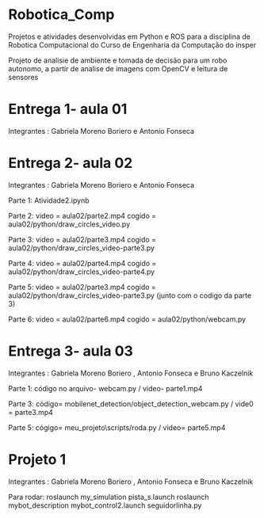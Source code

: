 # Robotica_Comp

Projetos e atividades desenvolvidas em Python e ROS para a disciplina de Robotica Computacional do Curso de Engenharia da Computação do insper

Projeto de analisie de ambiente e tomada de decisão para um robo autonomo, a partir de analise de imagens com OpenCV e leitura de sensores



# Entrega 1- aula 01

Integrantes : Gabriela Moreno Boriero e Antonio Fonseca

# Entrega 2- aula 02 

Integrantes : Gabriela Moreno Boriero e Antonio Fonseca

  Parte 1: Atividade2.ipynb
  
  Parte 2: video = aula02/parte2.mp4 cogido = aula02/python/draw_circles_video.py
  
  Parte 3: video = aula02/parte3.mp4 cogido = aula02/python/draw_circles_video-parte3.py
  
  Parte 4: video = aula02/parte4.mp4 cogido = aula02/python/draw_circles_video-parte4.py
  
  Parte 5: video = aula02/parte3.mp4 cogido = aula02/python/draw_circles_video-parte3.py (junto com o codigo da parte 3)
  
  Parte 6: video = aula02/parte6.mp4 cogido = aula02/python/webcam.py


# Entrega 3- aula 03

Integrantes : Gabriela Moreno Boriero , Antonio Fonseca e Bruno Kaczelnik

  Parte 1: código no arquivo- webcam.py / video- parte1.mp4

  Parte 3: código= mobilenet_detection/object_detection_webcam.py / vide0 = parte3.mp4
  
  Parte 5: cógigo= meu_projeto\scripts/roda.py / video= parte5.mp4


# Projeto 1

Integrantes : Gabriela Moreno Boriero , Antonio Fonseca e Bruno Kaczelnik
   
   Para rodar:
      roslaunch my_simulation pista_s.launch
      roslaunch mybot_description mybot_control2.launch
      seguidorlinha.py 
